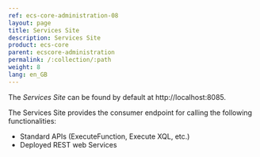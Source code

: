 ```yaml
---
ref: ecs-core-administration-08
layout: page
title: Services Site
description: Services Site
product: ecs-core
parent: ecscore-administration
permalink: /:collection/:path
weight: 8
lang: en_GB
---
```


The *Services Site* can be found by default at http://localhost:8085. <br>

The Services Site provides the consumer endpoint for calling the following functionalities: 
- Standard APIs (ExecuteFunction, Execute XQL, etc.)
- Deployed REST web Services

